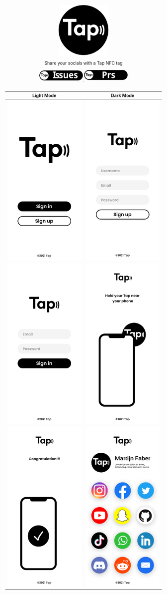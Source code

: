 <div align="center">
  <a href="https://github.com/Martijn-Faber/Tap/">
    <img src="./Github/logo/Tap Logo SVG.svg" alt="Logo" width="160" height="160">
  </a>
  <p>Share your socials with a Tap NFC tag</p>
  <a href="https://github.com/Martijn-Faber/Tap/issues">
    <img src="./Github/badges/Tap - Badges - Issues.svg" alt="Issues" width="140"></img>
  </a>
  <a href="https://github.com/Martijn-Faber/Tap/pulls">
    <img src="./Github/badges/Tap - Badges - Prs.svg" alt="Pull Requests" width="140"></img>
  </a>
  <br><br>
  <table>
  <thead>
    <tr>
      <th>Light Mode</th>
      <th>Dark Mode</th>
    </tr>
  </thead>
  <tbody>
    <tr>
      <td>
        <img
          src="./Github/screenshots/Tap - Start.png"
        />
      </td>
      <td>
        <img
          src="./Github/screenshots/Tap - Signup.png"
        />
      </td>
    </tr>
    <tr>
      <td>
        <img
          src="./Github/screenshots/Tap - Signin.png"
        />
      </td>
      <td>
        <img
          src="./Github/screenshots/Tap - Create.png"
        />
      </td>
    </tr>
    <tr>
      <td>
        <img
          src="./Github/screenshots/Tap - Create ready.png"
        />
      </td>
      <td>
        <img
          src="./Github/screenshots/Tap - Scanning.png"
        />
      </td>
    </tr>
  </tbody>
</table>
</div>
